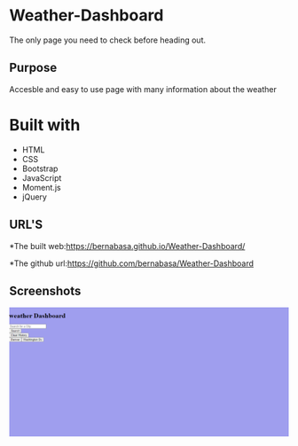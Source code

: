# Weather-Dashboard
The only page you need to check before heading out.

## Purpose
Accesble and easy to use page with many information about the weather

# Built with
 * HTML 
 * CSS 
 * Bootstrap
 * JavaScript
 * Moment.js 
 * jQuery

 ## URL'S
 
  *The built web:https://bernabasa.github.io/Weather-Dashboard/


  *The github url:https://github.com/bernabasa/Weather-Dashboard

## Screenshots

![](assets/images/Screenshot%202022-07-06%20235027.png)





